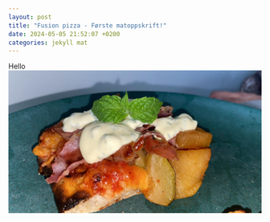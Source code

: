 ```yaml
---
layout: post
title: "Fusion pizza - Første matoppskrift!"
date: 2024-05-05 21:52:07 +0200
categories: jekyll mat
---
```


Hello
![Pizza](/assets/pizzabilde.jpg)
